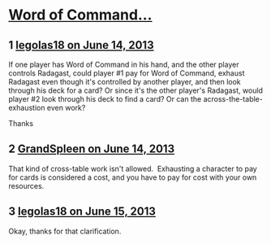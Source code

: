 # [Word of Command…](https://community.fantasyflightgames.com/topic/85124-word-of-command%E2%80%A6/)

## 1 [legolas18 on June 14, 2013](https://community.fantasyflightgames.com/topic/85124-word-of-command%E2%80%A6/?do=findComment&comment=803754)

If one player has Word of Command in his hand, and the other player controls Radagast, could player #1 pay for Word of Command, exhaust Radagast even though it's controlled by another player, and then look through his deck for a card? Or since it's the other player's Radagast, would player #2 look through his deck to find a card? Or can the across-the-table-exhaustion even work? 

Thanks

## 2 [GrandSpleen on June 14, 2013](https://community.fantasyflightgames.com/topic/85124-word-of-command%E2%80%A6/?do=findComment&comment=803765)

That kind of cross-table work isn't allowed.  Exhausting a character to pay for cards is considered a cost, and you have to pay for cost with your own resources.

## 3 [legolas18 on June 15, 2013](https://community.fantasyflightgames.com/topic/85124-word-of-command%E2%80%A6/?do=findComment&comment=803786)

Okay, thanks for that clarification. 

